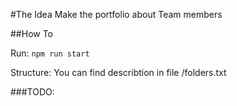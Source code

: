 #The Idea
Make the portfolio about Team members

##How To

Run:
`npm run start`

Structure:
You can find describtion in file /folders.txt

###TODO:
